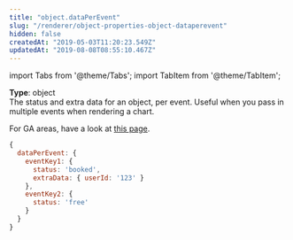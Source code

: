 ```yaml
---
title: "object.dataPerEvent"
slug: "/renderer/object-properties-object-dataperevent"
hidden: false
createdAt: "2019-05-03T11:20:23.549Z"
updatedAt: "2019-08-08T08:55:10.467Z"
---
```


import Tabs from '@theme/Tabs';
import TabItem from '@theme/TabItem';

**Type**: object  
The status and extra data for an object, per event. Useful when you pass in multiple events when rendering a chart.

For GA areas, have a look at [this page](/docs/renderer/object-properties-ga-dataperevent).

```javascript
{
  dataPerEvent: {
    eventKey1: {
      status: 'booked',
      extraData: { userId: '123' }
    },
    eventKey2: {
      status: 'free'
    }
  }
}
```

